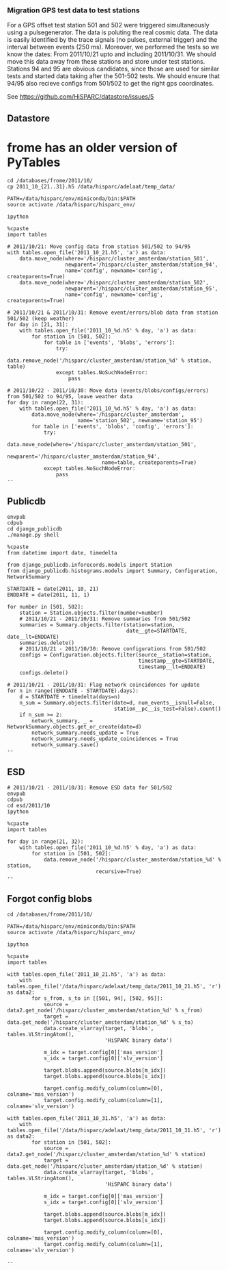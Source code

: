 ### Migration GPS test data to test stations

For a GPS offset test station 501 and 502 were triggered simultaneously
using a pulsegenerator. The data is poluting the real cosmic data. The
data is easily identified by the trace signals (no pulses, external
trigger) and the interval between events (250 ms). Moreover, we
performed the tests so we know the dates: From 2011/10/21 upto and
including 2011/10/31. We should move this data away from these stations
and store under test stations. Stations 94 and 95 are obvious
candidates, since those are used for similar tests and started data
taking after the 501-502 tests. We should ensure that 94/95 also recieve
configs from 501/502 to get the right gps coordinates.

See https://github.com/HiSPARC/datastore/issues/5


## Datastore
# frome has an older version of PyTables

    cd /databases/frome/2011/10/
    cp 2011_10_{21..31}.h5 /data/hisparc/adelaat/temp_data/

    PATH=/data/hisparc/env/miniconda/bin:$PATH
    source activate /data/hisparc/hisparc_env/

    ipython

    %cpaste
    import tables

    # 2011/10/21: Move config data from station 501/502 to 94/95
    with tables.open_file('2011_10_21.h5', 'a') as data:
        data.move_node(where='/hisparc/cluster_amsterdam/station_501',
                       newparent='/hisparc/cluster_amsterdam/station_94',
                       name='config', newname='config', createparents=True)
        data.move_node(where='/hisparc/cluster_amsterdam/station_502',
                       newparent='/hisparc/cluster_amsterdam/station_95',
                       name='config', newname='config', createparents=True)

    # 2011/10/21 & 2011/10/31: Remove event/errors/blob data from station 501/502 (keep weather)
    for day in [21, 31]:
        with tables.open_file('2011_10_%d.h5' % day, 'a') as data:
            for station in [501, 502]:
                for table in ['events', 'blobs', 'errors']:
                    try:
                        data.remove_node('/hisparc/cluster_amsterdam/station_%d' % station, table)
                    except tables.NoSuchNodeError:
                        pass

    # 2011/10/22 - 2011/10/30: Move data (events/blobs/configs/errors) from 501/502 to 94/95, leave weather data
    for day in range(22, 31):
        with tables.open_file('2011_10_%d.h5' % day, 'a') as data:
            data.move_node(where='/hisparc/cluster_amsterdam',
                           name='station_502', newname='station_95')
            for table in ['events', 'blobs', 'config', 'errors']:
                try:
                    data.move_node(where='/hisparc/cluster_amsterdam/station_501',
                                   newparent='/hisparc/cluster_amsterdam/station_94',
                                   name=table, createparents=True)
                except tables.NoSuchNodeError:
                    pass
    --


## Publicdb

    envpub
    cdpub
    cd django_publicdb
    ./manage.py shell

    %cpaste
    from datetime import date, timedelta

    from django_publicdb.inforecords.models import Station
    from django_publicdb.histograms.models import Summary, Configuration, NetworkSummary

    STARTDATE = date(2011, 10, 21)
    ENDDATE = date(2011, 11, 1)

    for number in [501, 502]:
        station = Station.objects.filter(number=number)
        # 2011/10/21 - 2011/10/31: Remove summaries from 501/502
        summaries = Summary.objects.filter(station=station,
                                           date__gte=STARTDATE, date__lt=ENDDATE)
        summaries.delete()
        # 2011/10/21 - 2011/10/30: Remove configurations from 501/502
        configs = Configuration.objects.filter(source__station=station,
                                               timestamp__gte=STARTDATE,
                                               timestamp__lt=ENDDATE)
        configs.delete()

    # 2011/10/21 - 2011/10/31: Flag network coincidences for update
    for n in range((ENDDATE - STARTDATE).days):
        d = STARTDATE + timedelta(days=n)
        n_sum = Summary.objects.filter(date=d, num_events__isnull=False,
                                       station__pc__is_test=False).count()
        if n_sum >= 2:
            network_summary, _ = NetworkSummary.objects.get_or_create(date=d)
            network_summary.needs_update = True
            network_summary.needs_update_coincidences = True
            network_summary.save()
    --


## ESD

    # 2011/10/21 - 2011/10/31: Remove ESD data for 501/502
    envpub
    cdpub
    cd esd/2011/10
    ipython

    %cpaste
    import tables

    for day in range(21, 32):
        with tables.open_file('2011_10_%d.h5' % day, 'a') as data:
            for station in [501, 502]:
                data.remove_node('/hisparc/cluster_amsterdam/station_%d' % station,
                                 recursive=True)
    --



## Forgot config blobs

    cd /databases/frome/2011/10/

    PATH=/data/hisparc/env/miniconda/bin:$PATH
    source activate /data/hisparc/hisparc_env/

    ipython

    %cpaste
    import tables

    with tables.open_file('2011_10_21.h5', 'a') as data:
        with tables.open_file('/data/hisparc/adelaat/temp_data/2011_10_21.h5', 'r') as data2:
            for s_from, s_to in [[501, 94], [502, 95]]:
                source = data2.get_node('/hisparc/cluster_amsterdam/station_%d' % s_from)
                target = data.get_node('/hisparc/cluster_amsterdam/station_%d' % s_to)
                data.create_vlarray(target, 'blobs', tables.VLStringAtom(),
                                    'HiSPARC binary data')

                m_idx = target.config[0]['mas_version']
                s_idx = target.config[0]['slv_version']

                target.blobs.append(source.blobs[m_idx])
                target.blobs.append(source.blobs[s_idx])

                target.config.modify_column(column=[0], colname='mas_version')
                target.config.modify_column(column=[1], colname='slv_version')

    with tables.open_file('2011_10_31.h5', 'a') as data:
        with tables.open_file('/data/hisparc/adelaat/temp_data/2011_10_31.h5', 'r') as data2:
            for station in [501, 502]:
                source = data2.get_node('/hisparc/cluster_amsterdam/station_%d' % station)
                target = data.get_node('/hisparc/cluster_amsterdam/station_%d' % station)
                data.create_vlarray(target, 'blobs', tables.VLStringAtom(),
                                    'HiSPARC binary data')

                m_idx = target.config[0]['mas_version']
                s_idx = target.config[0]['slv_version']

                target.blobs.append(source.blobs[m_idx])
                target.blobs.append(source.blobs[s_idx])

                target.config.modify_column(column=[0], colname='mas_version')
                target.config.modify_column(column=[1], colname='slv_version')

    --
